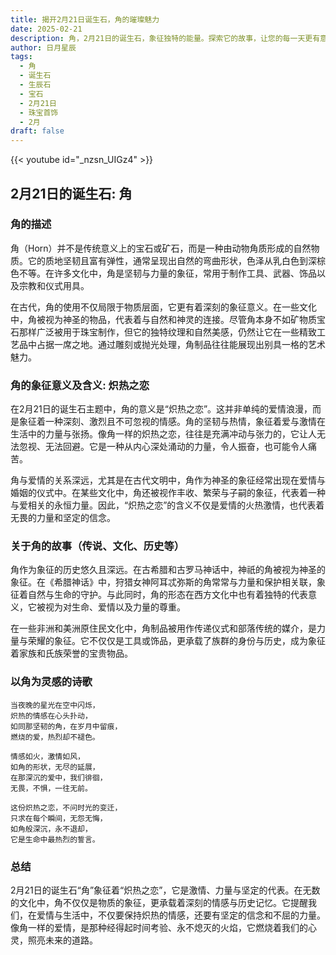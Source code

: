 ```yaml
---
title: 揭开2月21日诞生石，角的璀璨魅力
date: 2025-02-21
description: 角，2月21日的诞生石，象征独特的能量。探索它的故事，让您的每一天更有意义。
author: 日月星辰
tags:
  - 角
  - 诞生石
  - 生辰石
  - 宝石
  - 2月21日
  - 珠宝首饰
  - 2月
draft: false
---
```


{{< youtube id="_nzsn_UIGz4" >}}

## 2月21日的诞生石: 角

### 角的描述

角（Horn）并不是传统意义上的宝石或矿石，而是一种由动物角质形成的自然物质。它的质地坚韧且富有弹性，通常呈现出自然的弯曲形状，色泽从乳白色到深棕色不等。在许多文化中，角是坚韧与力量的象征，常用于制作工具、武器、饰品以及宗教和仪式用具。

在古代，角的使用不仅局限于物质层面，它更有着深刻的象征意义。在一些文化中，角被视为神圣的物品，代表着与自然和神灵的连接。尽管角本身不如矿物质宝石那样广泛被用于珠宝制作，但它的独特纹理和自然美感，仍然让它在一些精致工艺品中占据一席之地。通过雕刻或抛光处理，角制品往往能展现出别具一格的艺术魅力。

### 角的象征意义及含义: 炽热之恋

在2月21日的诞生石主题中，角的意义是“炽热之恋”。这并非单纯的爱情浪漫，而是象征着一种深刻、激烈且不可忽视的情感。角的坚韧与热情，象征着爱与激情在生活中的力量与张扬。像角一样的炽热之恋，往往是充满冲动与张力的，它让人无法忽视、无法回避。它是一种从内心深处涌动的力量，令人振奋，也可能令人痛苦。

角与爱情的关系深远，尤其是在古代文明中，角作为神圣的象征经常出现在爱情与婚姻的仪式中。在某些文化中，角还被视作丰收、繁荣与子嗣的象征，代表着一种与爱相关的永恒力量。因此，“炽热之恋”的含义不仅是爱情的火热激情，也代表着无畏的力量和坚定的信念。

### 关于角的故事（传说、文化、历史等）

角作为象征的历史悠久且深远。在古希腊和古罗马神话中，神祇的角被视为神圣的象征。在《希腊神话》中，狩猎女神阿耳忒弥斯的角常常与力量和保护相关联，象征着自然与生命的守护。与此同时，角的形态在西方文化中也有着独特的代表意义，它被视为对生命、爱情以及力量的尊重。

在一些非洲和美洲原住民文化中，角制品被用作传递仪式和部落传统的媒介，是力量与荣耀的象征。它不仅仅是工具或饰品，更承载了族群的身份与历史，成为象征着家族和氏族荣誉的宝贵物品。

### 以角为灵感的诗歌

	当夜晚的星光在空中闪烁，
	炽热的情感在心头扑动，
	如同那坚韧的角，在岁月中留痕，
	燃烧的爱，热烈却不褪色。
	
	情感如火，激情如风，
	如角的形状，无尽的延展，
	在那深沉的爱中，我们徘徊，
	无畏，不惧，一往无前。
	
	这份炽热之恋，不问时光的变迁，
	只求在每个瞬间，无怨无悔，
	如角般深沉，永不退却，
	它是生命中最热烈的誓言。


### 总结

2月21日的诞生石“角”象征着“炽热之恋”，它是激情、力量与坚定的代表。在无数的文化中，角不仅仅是物质的象征，更承载着深刻的情感与历史记忆。它提醒我们，在爱情与生活中，不仅要保持炽热的情感，还要有坚定的信念和不屈的力量。像角一样的爱情，是那种经得起时间考验、永不熄灭的火焰，它燃烧着我们的心灵，照亮未来的道路。